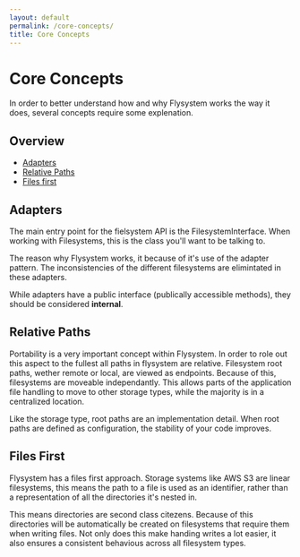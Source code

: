 ```yaml
---
layout: default
permalink: /core-concepts/
title: Core Concepts
---
```


# Core Concepts

In order to better understand how and why Flysystem works
the way it does, several concepts require some explenation.

## Overview

* [Adapters](#adapters)
* [Relative Paths](#relative-paths)
* [Files first](#files-first)

## Adapters

The main entry point for the fielsystem API is the
FilesystemInterface. When working with Filesystems, this is
the class you'll want to be talking to.

The reason why Flysystem works, it because of it's use of the
adapter pattern. The inconsistencies of the different
filesystems are elimintated in these adapters.

While adapters have a public interface (publically accessible
methods), they should be considered __internal__.

## Relative Paths

Portability is a very important concept within Flysystem. In order
to role out this aspect to the fullest all paths in flysystem are
relative. Filesystem root paths, wether remote or local, are viewed
as endpoints. Because of this, filesystems are moveable independantly.
This allows parts of the application file handling to move to other
storage types, while the majority is in a centralized location.

Like the storage type, root paths are an implementation detail. When
root paths are defined as configuration, the stability of your code
improves.

## Files First

Flysystem has a files first approach. Storage systems like AWS S3
are linear filesystems, this means the path to a file is used as an
identifier, rather than a representation of all the directories it's
nested in.

This means directories are second class citezens. Because of this
directories will be automatically be created on filesystems that require
them when writing files. Not only does this make handing writes a lot
easier, it also ensures a consistent behavious across all filesystem 
types.
